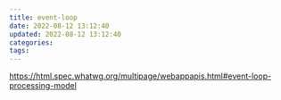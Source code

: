 ```yaml
---
title: event-loop
date: 2022-08-12 13:12:40
updated: 2022-08-12 13:12:40
categories:
tags:
---
```



https://html.spec.whatwg.org/multipage/webappapis.html#event-loop-processing-model